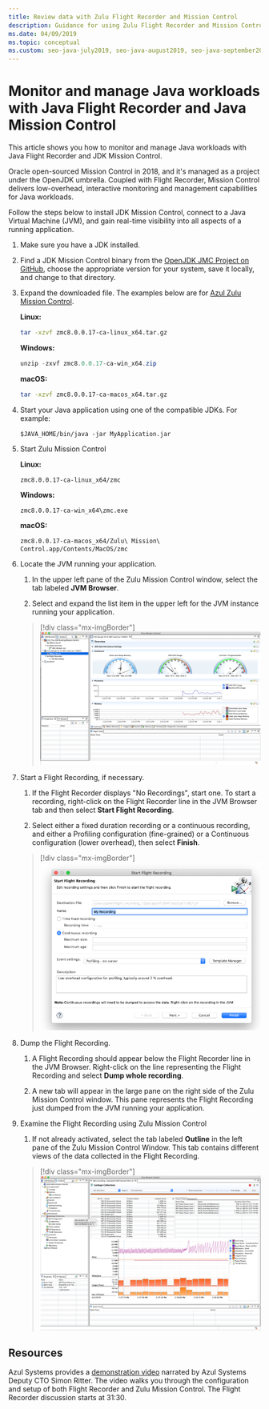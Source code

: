```yaml
---
title: Review data with Zulu Flight Recorder and Mission Control
description: Guidance for using Zulu Flight Recorder and Mission Control to collect and review app data.
ms.date: 04/09/2019
ms.topic: conceptual
ms.custom: seo-java-july2019, seo-java-august2019, seo-java-september2019, devx-track-java
---
```


# Monitor and manage Java workloads with Java Flight Recorder and Java Mission Control

This article shows you how to monitor and manage Java workloads with Java Flight Recorder and JDK Mission Control.

Oracle open-sourced Mission Control in 2018, and it's managed as a project under the OpenJDK umbrella. Coupled with Flight Recorder, Mission Control delivers low-overhead, interactive monitoring and management capabilities for Java workloads.

Follow the steps below to install JDK Mission Control, connect to a Java Virtual Machine (JVM), and gain real-time visibility into all aspects of a running application.

1. Make sure you have a JDK installed.

2. Find a JDK Mission Control binary from the [OpenJDK JMC Project on GitHub](https://github.com/openjdk/jmc), choose the appropriate version for your system, save it locally, and change to that directory.

3. Expand the downloaded file. The examples below are for [Azul Zulu Mission Control](https://www.azul.com/products/components/zulu-mission-control/#block-download).

    **Linux:**

    ```bash
    tar -xzvf zmc8.0.0.17-ca-linux_x64.tar.gz
    ```

    **Windows:**

    ```powershell
    unzip -zxvf zmc8.0.0.17-ca-win_x64.zip
    ```

    **macOS:**

    ```bash
    tar -xzvf zmc8.0.0.17-ca-macos_x64.tar.gz
    ```

4. Start your Java application using one of the compatible JDKs. For example:

    ```azurecli
    $JAVA_HOME/bin/java -jar MyApplication.jar
    ```

5. Start Zulu Mission Control

    **Linux:**

    ```azurecli
    zmc8.0.0.17-ca-linux_x64/zmc
    ```

    **Windows:**

    ```azurecli
    zmc8.0.0.17-ca-win_x64\zmc.exe
    ```

    **macOS:**

    ```azurecli
    zmc8.0.0.17-ca-macos_x64/Zulu\ Mission\ Control.app/Contents/MacOS/zmc
    ```

6. Locate the JVM running your application.

    1. In the upper left pane of the Zulu Mission Control window, select the tab labeled **JVM Browser**.

    2. Select and expand the list item in the upper left for the JVM instance running your application.

    > [!div class="mx-imgBorder"]
    ![Expand the list item in the upper left for your JVM instance](media/jfr-jvm-instance-dashboard.png)

7. Start a Flight Recording, if necessary.

    1. If the Flight Recorder displays "No Recordings", start one. To start a recording, right-click on the Flight Recorder line in the JVM Browser tab and then select **Start Flight Recording**.

    2. Select either a fixed duration recording or a continuous recording, and either a Profiling configuration (fine-grained) or a Continuous configuration (lower overhead), then select **Finish**.

    > [!div class="mx-imgBorder"]
    ![Start a Flight Recording](media/jfr-start-flight-recording.png)

8. Dump the Flight Recording.

    1. A Flight Recording should appear below the Flight Recorder line in the JVM Browser. Right-click on the line representing the Flight Recording and select **Dump whole recording**.

    2. A new tab will appear in the large pane on the right side of the Zulu Mission Control window. This pane represents the Flight Recording just dumped from the JVM running your application.

9. Examine the Flight Recording using Zulu Mission Control
    1. If not already activated, select the tab labeled **Outline** in the left pane of the Zulu Mission Control Window. This tab contains different views of the data collected in the Flight Recording.

    > [!div class="mx-imgBorder"]
    ![Review the Flight Recording](media/jfr-zulu-mission-control-data.png)

## Resources

Azul Systems provides a [demonstration video](https://www.azul.com/presentation/azul-webinar-open-source-flight-recorder-and-mission-control-managing-and-measuring-openjdk-8-performance/) narrated by Azul Systems Deputy CTO Simon Ritter. The video walks you through the configuration and setup of both Flight Recorder and Zulu Mission Control. The Flight Recorder discussion starts at 31:30.
